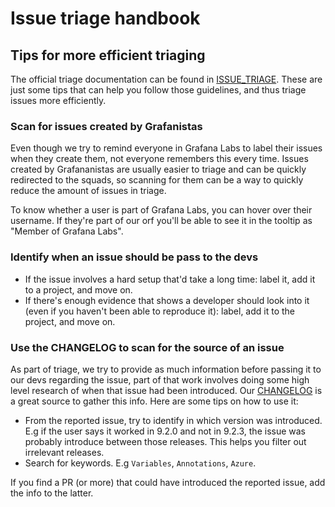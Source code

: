 # Issue triage handbook
## Tips for more efficient triaging

The official triage documentation can be found in [ISSUE_TRIAGE](https://github.com/grafana/grafana/blob/main/ISSUE_TRIAGE.md). These are just some tips that can help you follow those guidelines, and thus triage issues more efficiently. 

### Scan for issues created by Grafanistas
Even though we try to remind everyone in Grafana Labs to label their issues when they create them, not everyone remembers this every time. Issues created by Grafananistas are usually easier to triage and can be quickly redirected to the squads, so scanning for them can be a way to quickly reduce the amount of issues in triage. 

To know whether a user is part of Grafana Labs, you can hover over their username. If they're part of our orf you'll be able to see it in the tooltip as "Member of Grafana Labs".

### Identify when an issue should be pass to the devs
- If the issue involves a hard setup that'd take a long time: label it, add it to a project, and move on.
- If there's enough evidence that shows a developer should look into it (even if you haven't been able to reproduce it): label, add it to the project, and move on.


### Use the CHANGELOG to scan for the source of an issue
As part of triage, we try to provide as much information before passing it to our devs regarding the issue, part of that work involves doing some high level research of when that issue had been introduced. Our [CHANGELOG](https://github.com/grafana/grafana/blob/main/CHANGELOG.md) is a great source to gather this info. Here are some tips on how to use it:
- From the reported issue, try to identify in which version was introduced. E.g if the user says it worked in 9.2.0 and not in 9.2.3, the issue was probably introduce between those releases. This helps you filter out irrelevant releases.
- Search for keywords. E.g `Variables`, `Annotations`, `Azure`.

If you find a PR (or more) that could have introduced the reported issue, add the info to the latter.